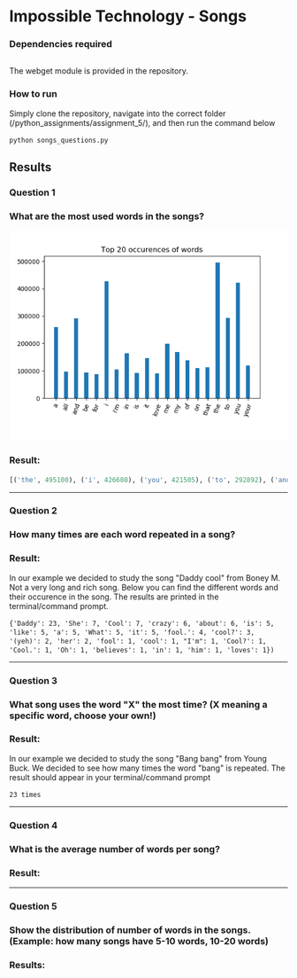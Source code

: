 # Impossible Technology  - Songs
### Dependencies required
```python
```
The webget module is provided in the repository.

### How to run
Simply clone the repository, navigate into the correct folder (/python_assignments/assignment_5/), and then run the command below
```
python songs_questions.py
```

## Results
### Question 1
### What are the most used words in the songs?

![alt text](https://github.com/ThomasThimothee/python_assignments/blob/master/assignment_5/plot_images/songs_questions_1.png)

### Result:

```python
[('the', 495100), ('i', 426608), ('you', 421505), ('to', 292892), ('and', 291907), ('a', 259200), ('me', 198390), ('my', 169415), ('in', 164563), ('it', 147324), ('of', 139342), ('your', 118954), ('that', 113781), ('on', 109288), ("i'm", 104805), ('all', 97183), ('be', 93350), ('is', 93136), ('love', 91370), ('for', 88372)]
```
------
### Question 2
### How many times are each word repeated in a song?

### Result:

In our example we decided to study the song "Daddy cool" from Boney M. Not a very long and rich song. Below you can find the different words and their occurence in the song. The results are printed in the terminal/command prompt.
```
{'Daddy': 23, 'She': 7, 'Cool': 7, 'crazy': 6, 'about': 6, 'is': 5, 'like': 5, 'a': 5, 'What': 5, 'it': 5, 'fool.': 4, 'cool?': 3, '(yeh)': 2, 'her': 2, 'fool': 1, 'cool': 1, "I'm": 1, 'Cool?': 1, 'Cool.': 1, 'Oh': 1, 'believes': 1, 'in': 1, 'him': 1, 'loves': 1})
```
------
### Question 3
### What song uses the word "X" the most time? (X meaning a specific word, choose your own!)

### Result: 
In our example we decided to study the song "Bang bang" from Young Buck. We decided to see how many times the word "bang" is repeated. The result should appear in your terminal/command prompt
```
23 times
```
------
### Question 4
### What is the average number of words per song?

### Result: 

------
### Question 5
### Show the distribution of number of words in the songs. (Example: how many songs have 5-10 words, 10-20 words)

### Results:

